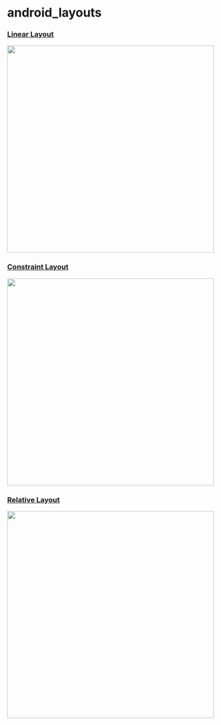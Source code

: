 # android_layouts

### [Linear Layout](app/src/main/res/layout/layout_linear.xml)

<img src="https://user-images.githubusercontent.com/59445273/179497336-22984151-2a21-4ccc-a755-d2a609433aef.png" height="480">

### [Constraint Layout](app/src/main/res/layout/layout_constraint.xml)

<img src="https://user-images.githubusercontent.com/59445273/179506501-cd94e9d4-38c3-44d3-a796-0b6190a2515b.png" height="480">

### [Relative Layout](app/src/main/res/layout/layout_relative.xml)

<img src="https://user-images.githubusercontent.com/59445273/179512859-23857b33-37e1-44a7-9bf6-89cd4871ad16.png" height="480">

